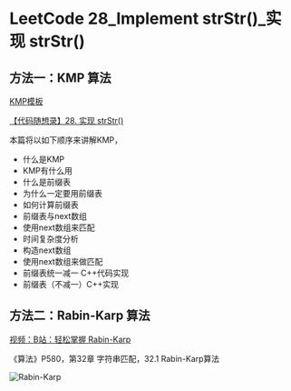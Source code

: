 # LeetCode 28_Implement strStr()_实现 strStr()

## 方法一：KMP 算法

[KMP模板](https://www.acwing.com/file_system/file/content/whole/index/content/2174696/)

[【代码随想录】28. 实现 strStr()](https://programmercarl.com/0028.%E5%AE%9E%E7%8E%B0strStr.html#%E5%85%B6%E4%BB%96%E8%AF%AD%E8%A8%80%E7%89%88%E6%9C%AC)

本篇将以如下顺序来讲解KMP，
- 什么是KMP
- KMP有什么用
- 什么是前缀表
- 为什么一定要用前缀表
- 如何计算前缀表
- 前缀表与next数组
- 使用next数组来匹配
- 时间复杂度分析
- 构造next数组
- 使用next数组来做匹配
- 前缀表统一减一 C++代码实现
- 前缀表（不减一）C++实现

## 方法二：Rabin-Karp 算法

[视频：B站：轻松掌握 Rabin-Karp](https://www.bilibili.com/video/av81581026)


《算法》P580，第32章 字符串匹配，32.1 Rabin-Karp算法

![Rabin-Karp](link)
